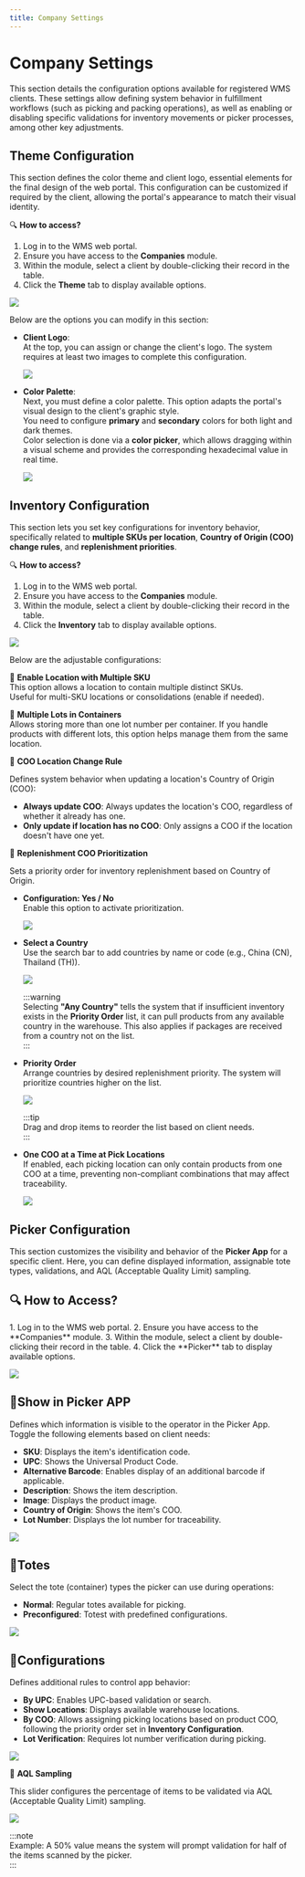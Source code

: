 ```yaml
---
title: Company Settings
---
```

# Company Settings

This section details the configuration options available for registered WMS clients. These settings allow defining system behavior in fulfillment workflows (such as picking and packing operations), as well as enabling or disabling specific validations for inventory movements or picker processes, among other key adjustments.

## Theme Configuration

This section defines the color theme and client logo, essential elements for the final design of the web portal. This configuration can be customized if required by the client, allowing the portal's appearance to match their visual identity.

🔍 **How to access?**

1. Log in to the WMS web portal.  
2. Ensure you have access to the **Companies** module.  
3. Within the module, select a client by double-clicking their record in the table.  
4. Click the **Theme** tab to display available options.

![](/img/upload/Clientsp12-2025-13-16.png)

Below are the options you can modify in this section:

- **Client Logo**:  
  At the top, you can assign or change the client's logo. The system requires at least two images to complete this configuration.

  ![](/img/upload/Clientsp13-2025-13-16.png)

- **Color Palette**:  
  Next, you must define a color palette. This option adapts the portal's visual design to the client's graphic style.  
  You need to configure **primary** and **secondary** colors for both light and dark themes.  
  Color selection is done via a **color picker**, which allows dragging within a visual scheme and provides the corresponding hexadecimal value in real time.

  ![](/img/upload/Clientsp14-2025-13-16.png)

## Inventory Configuration

This section lets you set key configurations for inventory behavior, specifically related to **multiple SKUs per location**, **Country of Origin (COO) change rules**, and **replenishment priorities**.

🔍 **How to access?**
1. Log in to the WMS web portal.
2. Ensure you have access to the **Companies** module.
3. Within the module, select a client by double-clicking their record in the table.
4. Click the **Inventory** tab to display available options.

![](/img/upload/Clientsp2-2025-13-16.png)

Below are the adjustable configurations:

🔹 **Enable Location with Multiple SKU**  
This option allows a location to contain multiple distinct SKUs.  
Useful for multi-SKU locations or consolidations (enable if needed).

🔹 **Multiple Lots in Containers**  
Allows storing more than one lot number per container. If you handle products with different lots, this option helps manage them from the same location.

🔸 **COO Location Change Rule**  

Defines system behavior when updating a location's Country of Origin (COO):  
- **Always update COO**: Always updates the location's COO, regardless of whether it already has one.  
- **Only update if location has no COO**: Only assigns a COO if the location doesn't have one yet.

🔸 **Replenishment COO Prioritization**  

Sets a priority order for inventory replenishment based on Country of Origin.  
- **Configuration: Yes / No**  
  Enable this option to activate prioritization.  

  ![](/img/upload/Clientsp3-2025-13-16.png)  

- **Select a Country**  
  Use the search bar to add countries by name or code (e.g., China (CN), Thailand (TH)).  

  ![](/img/upload/Clientsp4-2025-13-16.png)  

  :::warning  
  Selecting **"Any Country"** tells the system that if insufficient inventory exists in the **Priority Order** list, it can pull products from any available country in the warehouse. This also applies if packages are received from a country not on the list.  
  :::  

- **Priority Order**  
  Arrange countries by desired replenishment priority. The system will prioritize countries higher on the list.  

  ![](/img/upload/Clientsp5-2025-13-16.png)  

  :::tip  
  Drag and drop items to reorder the list based on client needs.  
  :::  

- **One COO at a Time at Pick Locations**  
  If enabled, each picking location can only contain products from one COO at a time, preventing non-compliant combinations that may affect traceability.  

  ![](/img/upload/Clientsp6-2025-13-16.png)  

## Picker Configuration  

This section customizes the visibility and behavior of the **Picker App** for a specific client. Here, you can define displayed information, assignable tote types, validations, and AQL (Acceptable Quality Limit) sampling.  

<h2>🔍 How to Access?</h2>  
1. Log in to the WMS web portal.  
2. Ensure you have access to the **Companies** module.  
3. Within the module, select a client by double-clicking their record in the table.  
4. Click the **Picker** tab to display available options.  

![](/img/upload/Clientsp7-2025-13-16.png)  

<h2>🔸Show in Picker APP</h2>  

Defines which information is visible to the operator in the Picker App. Toggle the following elements based on client needs:  

- **SKU**: Displays the item's identification code.  
- **UPC**: Shows the Universal Product Code.  
- **Alternative Barcode**: Enables display of an additional barcode if applicable.  
- **Description**: Shows the item description.  
- **Image**: Displays the product image.  
- **Country of Origin**: Shows the item's COO.  
- **Lot Number**: Displays the lot number for traceability.  

![](/img/upload/Clientsp8-2025-13-16.png)  

<h2>🔸Totes</h2>  

Select the tote (container) types the picker can use during operations:  

- **Normal**: Regular totes available for picking.  
- **Preconfigured**: Totest with predefined configurations.  

![](/img/upload/Clientsp9-2025-13-16.png)  

<h2>🔸Configurations</h2>  

Defines additional rules to control app behavior:  

- **By UPC**: Enables UPC-based validation or search.  
- **Show Locations**: Displays available warehouse locations.  
- **By COO**: Allows assigning picking locations based on product COO, following the priority order set in **Inventory Configuration**.  
- **Lot Verification**: Requires lot number verification during picking.  

![](/img/upload/Clientsp10-2025-13-16.png)  

🔸 **AQL Sampling**  

This slider configures the percentage of items to be validated via AQL (Acceptable Quality Limit) sampling.  

![](/img/upload/Clientsp11-2025-13-16.png)  

:::note  
Example: A 50% value means the system will prompt validation for half of the items scanned by the picker.  
:::  
